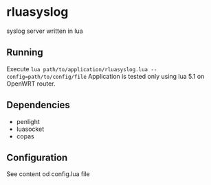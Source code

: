 # rluasyslog
syslog server written in lua

## Running
Execute `lua path/to/application/rluasyslog.lua --config=path/to/config/file`
Application is tested only using lua 5.1 on OpenWRT router.

## Dependencies
* penlight
* luasocket
* copas

## Configuration
See content od config.lua file

